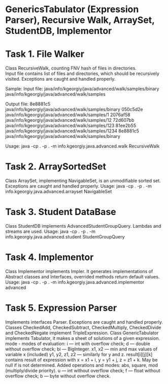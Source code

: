 # GenericsTabulator (Expression Parser), Recursive Walk, ArraySet, StudentDB, Implementor

<h1>Task 1. File Walker</h1>
  <p>Class RecursiveWalk, counting FNV hash of files in directories.<br>
  Input file contains list of files and directories, which should be recursively visited. Exceptions are caught and handled properly.</p>

Sample:
  Input file:
      java/info/kgeorgiy/java/advanced/walk/samples/binary
      java/info/kgeorgiy/java/advanced/walk/samples

  Output file:
      8e8881c5 java/info/kgeorgiy/java/advanced/walk/samples/binary
      050c5d2e java/info/kgeorgiy/java/advanced/walk/samples/1
      2076af58 java/info/kgeorgiy/java/advanced/walk/samples/12
      72d607bb java/info/kgeorgiy/java/advanced/walk/samples/123
      81ee2b55 java/info/kgeorgiy/java/advanced/walk/samples/1234
      8e8881c5 java/info/kgeorgiy/java/advanced/walk/samples/binary

  Usage: java -cp . -p . -m info.kgeorgiy.java.advanced.walk RecursiveWalk <full classname>
       
<h1>Task 2. ArraySortedSet</h1> 
  Class ArraySet, implementing NavigableSet, is an unmodifiable sorted set. Exceptions are caught and handled properly.
  Usage: java -cp . -p . -m info.kgeorgiy.java.advanced.arrayset NavigableSet <full classname> 
  
<h1>Task 3. Student DataBase</h1>  
  Class StudentDB implements AdvancedStudentGroupQuery.
  Lambdas and streams are used.
  Usage: java -cp . -p . -m info.kgeorgiy.java.advanced.student StudentGroupQuery <full classname> 

<h1>Task 4. Implementor</h1>
  Class Implementor implements Impler. It generates implementations of Abstract classes and Interfaces, overrided methods return default values.
  Usage: java -cp . -p . -m info.kgeorgiy.java.advanced.implementor advanced <full classname>   
    
<h1>Task 5. Expression Parser</h1>
  Implements interfaces Parser. Exceptions are caught and handled properly.
  Classes CheckedAdd, CheckedSubtract, CheckedMultiply, CheckedDivide and CheckedNegate implement TripleExpression.
  Class GenericTabulator implements Tabulator, it makes a sheet of solutions of a given expression.
  mode - modes of evaluation:
    i — int with overflow check;
    d — double without overflow check;
    bi — BigInteger.
    x1, x2 — min and max values of variable x (included)
    y1, y2, z1, z2 — similarly for y and z.
  result[i][j][k] contains result of expression with x = x1 + i, y = y1 + j, z = z1 + k. May be null if is not determined.
  Added operations and modes:
    abs, square, mod (multiply/divide priority).  
    u — int without overflow check;
    f — float without overflow check;
    b — byte without overflow check.
